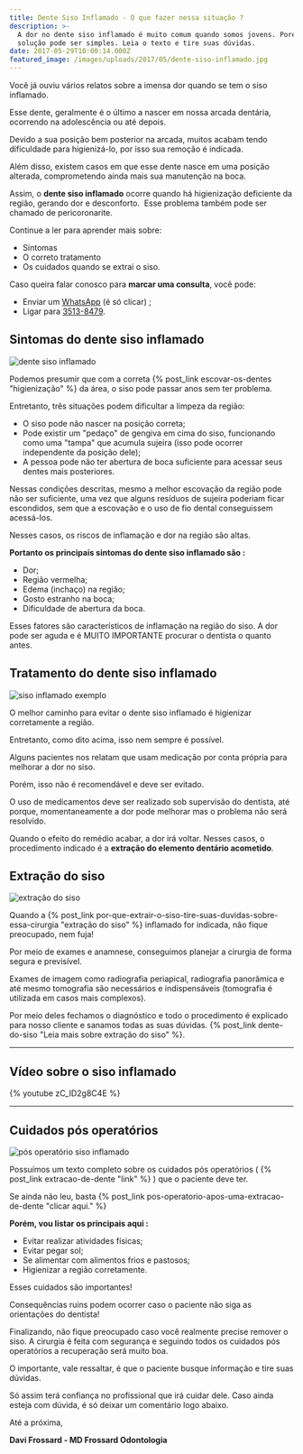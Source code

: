 ```yaml
---
title: Dente Siso Inflamado - O que fazer nessa situação ?
description: >-
  A dor no dente siso inflamado é muito comum quando somos jovens. Porém, a
  solução pode ser simples. Leia o texto e tire suas dúvidas.
date: 2017-05-29T10:00:14.000Z
featured_image: /images/uploads/2017/05/dente-siso-inflamado.jpg
---
```

Você já ouviu vários relatos sobre a imensa dor quando se tem o siso inflamado. 

Esse dente, geralmente é o último a nascer em nossa arcada dentária, ocorrendo na adolescência ou até depois. 

Devido a sua posição bem posterior na arcada, muitos acabam tendo dificuldade para higienizá-lo, por isso sua remoção é indicada. 

Além disso, existem casos em que esse dente nasce em uma posição alterada, comprometendo ainda mais sua manutenção na boca. 

Assim, o **dente siso inflamado** ocorre quando há higienização deficiente da região, gerando dor e desconforto.  Esse problema também pode ser chamado de pericoronarite. 

Continue a ler para aprender mais sobre:

* Sintomas
* O correto tratamento
* Os cuidados quando se extrai o siso.

Caso queira falar conosco para **marcar uma consulta**, você pode: 

* Enviar um [WhatsApp](https://api.whatsapp.com/send?phone=55021976637803) (é só clicar) ; 
* Ligar para [3513-8479](tel:2135138479).


## **Sintomas do dente siso inflamado**

![dente siso inflamado](/images/uploads/2017/05/sintomas-dente-siso-inflamado.jpg) 

Podemos presumir que com a correta {% post_link escovar-os-dentes "higienização" %} da área, o siso pode passar anos sem ter problema. 

Entretanto, três situações podem dificultar a limpeza da região:

* O siso pode não nascer na posição correta;
* Pode existir um "pedaço" de gengiva em cima do siso, funcionando como uma "tampa" que acumula sujeira (isso pode ocorrer independente da posição dele);
* A pessoa pode não ter abertura de boca suficiente para acessar seus dentes mais posteriores.

Nessas condições descritas, mesmo a melhor escovação da região pode não ser suficiente, uma vez que alguns resíduos de sujeira poderiam ficar escondidos, sem que a escovação e o uso de fio dental conseguissem acessá-los. 

Nesses casos, os riscos de inflamação e dor na região são altas.

 **Portanto os principais sintomas do dente siso inflamado são :**

* Dor;
* Região vermelha;
* Edema (inchaço) na região;
* Gosto estranho na boca;
* Dificuldade de abertura da boca.

Esses fatores são característicos de inflamação na região do siso. A dor pode ser aguda e é MUITO IMPORTANTE procurar o dentista o quanto antes.

## **Tratamento do dente siso inflamado** 

![siso inflamado exemplo](/images/uploads/2017/05/dente-siso-dor.jpg) 

O melhor caminho para evitar o dente siso inflamado é higienizar corretamente a região. 

Entretanto, como dito acima, isso nem sempre é possível. 

Alguns pacientes nos relatam que usam medicação por conta própria para melhorar a dor no siso. 

Porém, isso não é recomendável e deve ser evitado. 

O uso de medicamentos deve ser realizado sob supervisão do dentista, até porque, momentaneamente a dor pode melhorar mas o problema não será resolvido. 

Quando o efeito do remédio acabar, a dor irá voltar. Nesses casos, o procedimento indicado é a **extração do elemento dentário acometido**.   

## **Extração do siso**

![extração do siso](/images/uploads/2017/05/dente-siso-inflamado-extração.jpg) 

Quando a {% post_link por-que-extrair-o-siso-tire-suas-duvidas-sobre-essa-cirurgia "extração do siso" %} inflamado for indicada, não fique preocupado, nem fuja! 

Por meio de exames e anamnese, conseguimos planejar a cirurgia de forma segura e previsível. 

Exames de imagem como radiografia periapical, radiografia panorâmica e até mesmo tomografia são necessários e indispensáveis (tomografia é utilizada em casos mais complexos). 

Por meio deles fechamos o diagnóstico e todo o procedimento é explicado para nosso cliente e sanamos todas as suas dúvidas. {% post_link dente-do-siso "Leia mais sobre extração do siso" %}.

---

## Vídeo sobre o siso inflamado

{% youtube zC_ID2g8C4E %}

---

## **Cuidados pós operatórios**

![pós operatório siso inflamado](/images/uploads/2017/05/dente-siso-inflamado-cuidados.jpg) 

Possuímos um texto completo sobre os cuidados pós operatórios ( {% post_link extracao-de-dente "link" %} ) que o paciente deve ter. 

Se ainda não leu, basta {% post_link pos-operatorio-apos-uma-extracao-de-dente "clicar aqui." %} 

**Porém, vou listar os principais aqui :**

* Evitar realizar atividades físicas;
* Evitar pegar sol;
* Se alimentar com alimentos frios e pastosos;
* Higienizar a região corretamente.

Esses cuidados são importantes! 

Consequências ruins podem ocorrer caso o paciente não siga as orientações do dentista! 

Finalizando, não fique preocupado caso você realmente precise remover o siso. A cirurgia é feita com segurança e seguindo todos os cuidados pós operatórios a recuperação será muito boa. 

O importante, vale ressaltar, é que o paciente busque informação e tire suas dúvidas. 

Só assim terá confiança no profissional que irá cuidar dele. Caso ainda esteja com dúvida, é só deixar um comentário logo abaixo.

Até a próxima,


**Davi Frossard - MD Frossard Odontologia**
